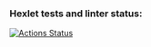 ### Hexlet tests and linter status:
[![Actions Status](https://github.com/kokos511/frontend-project-lvl2/workflows/hexlet-check/badge.svg)](https://github.com/kokos511/frontend-project-lvl2/actions)